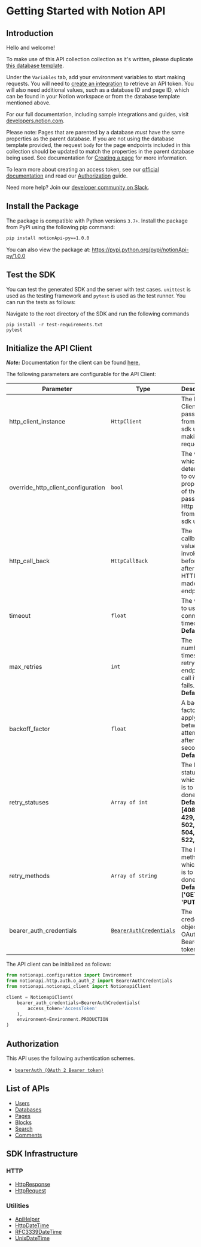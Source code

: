 
# Getting Started with Notion API

## Introduction

Hello and welcome!

To make use of this API collection collection as it's written, please duplicate [this database template](https://www.notion.so/8e2c2b769e1d47d287b9ed3035d607ae?v=dc1b92875fb94f10834ba8d36549bd2a).

﻿Under the `Variables` tab, add your environment variables to start making requests. You will need to [create an integration](https://www.notion.so/my-integrations) to retrieve an API token. You will also need additional values, such as a database ID and page ID, which can be found in your Notion workspace or from the database template mentioned above.

For our full documentation, including sample integrations and guides, visit [developers.notion.com](https://developers.notion.com/)﻿.

Please note: Pages that are parented by a database _must_ have the same properties as the parent database. If you are not using the database template provided, the request `body` for the page endpoints included in this collection should be updated to match the properties in the parent database being used. See documentation for [Creating a page](https://developers.notion.com/reference/post-page) for more information.

To learn more about creating an access token, see our [official documentation](https://developers.notion.com/reference/create-a-token) and read our [Authorization](https://developers.notion.com/docs/authorization#step-3-send-the-code-in-a-post-request-to-the-notion-api) guide.

Need more help? Join our [developer community on Slack](https://join.slack.com/t/notiondevs/shared_invite/zt-20b5996xv-DzJdLiympy6jP0GGzu3AMg)﻿.

## Install the Package

The package is compatible with Python versions `3.7+`.
Install the package from PyPi using the following pip command:

```bash
pip install notionApi-py==1.0.0
```

You can also view the package at:
https://pypi.python.org/pypi/notionApi-py/1.0.0

## Test the SDK

You can test the generated SDK and the server with test cases. `unittest` is used as the testing framework and `pytest` is used as the test runner. You can run the tests as follows:

Navigate to the root directory of the SDK and run the following commands

```
pip install -r test-requirements.txt
pytest
```

## Initialize the API Client

**_Note:_** Documentation for the client can be found [here.](https://www.github.com/MuHamza30/notion-python-sdk/tree/1.0.0/doc/client.md)

The following parameters are configurable for the API Client:

| Parameter | Type | Description |
|  --- | --- | --- |
| http_client_instance | `HttpClient` | The Http Client passed from the sdk user for making requests |
| override_http_client_configuration | `bool` | The value which determines to override properties of the passed Http Client from the sdk user |
| http_call_back | `HttpCallBack` | The callback value that is invoked before and after an HTTP call is made to an endpoint |
| timeout | `float` | The value to use for connection timeout. <br> **Default: 60** |
| max_retries | `int` | The number of times to retry an endpoint call if it fails. <br> **Default: 0** |
| backoff_factor | `float` | A backoff factor to apply between attempts after the second try. <br> **Default: 2** |
| retry_statuses | `Array of int` | The http statuses on which retry is to be done. <br> **Default: [408, 413, 429, 500, 502, 503, 504, 521, 522, 524]** |
| retry_methods | `Array of string` | The http methods on which retry is to be done. <br> **Default: ['GET', 'PUT']** |
| bearer_auth_credentials | [`BearerAuthCredentials`](https://www.github.com/MuHamza30/notion-python-sdk/tree/1.0.0/doc/auth/oauth-2-bearer-token.md) | The credential object for OAuth 2 Bearer token |

The API client can be initialized as follows:

```python
from notionapi.configuration import Environment
from notionapi.http.auth.o_auth_2 import BearerAuthCredentials
from notionapi.notionapi_client import NotionapiClient

client = NotionapiClient(
    bearer_auth_credentials=BearerAuthCredentials(
        access_token='AccessToken'
    ),
    environment=Environment.PRODUCTION
)
```

## Authorization

This API uses the following authentication schemes.

* [`bearerAuth (OAuth 2 Bearer token)`](https://www.github.com/MuHamza30/notion-python-sdk/tree/1.0.0/doc/auth/oauth-2-bearer-token.md)

## List of APIs

* [Users](https://www.github.com/MuHamza30/notion-python-sdk/tree/1.0.0/doc/controllers/users.md)
* [Databases](https://www.github.com/MuHamza30/notion-python-sdk/tree/1.0.0/doc/controllers/databases.md)
* [Pages](https://www.github.com/MuHamza30/notion-python-sdk/tree/1.0.0/doc/controllers/pages.md)
* [Blocks](https://www.github.com/MuHamza30/notion-python-sdk/tree/1.0.0/doc/controllers/blocks.md)
* [Search](https://www.github.com/MuHamza30/notion-python-sdk/tree/1.0.0/doc/controllers/search.md)
* [Comments](https://www.github.com/MuHamza30/notion-python-sdk/tree/1.0.0/doc/controllers/comments.md)

## SDK Infrastructure

### HTTP

* [HttpResponse](https://www.github.com/MuHamza30/notion-python-sdk/tree/1.0.0/doc/http-response.md)
* [HttpRequest](https://www.github.com/MuHamza30/notion-python-sdk/tree/1.0.0/doc/http-request.md)

### Utilities

* [ApiHelper](https://www.github.com/MuHamza30/notion-python-sdk/tree/1.0.0/doc/api-helper.md)
* [HttpDateTime](https://www.github.com/MuHamza30/notion-python-sdk/tree/1.0.0/doc/http-date-time.md)
* [RFC3339DateTime](https://www.github.com/MuHamza30/notion-python-sdk/tree/1.0.0/doc/rfc3339-date-time.md)
* [UnixDateTime](https://www.github.com/MuHamza30/notion-python-sdk/tree/1.0.0/doc/unix-date-time.md)

